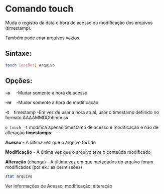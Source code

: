 # Comando touch
Muda o registro da data e hora de acesso ou modificação dos arquivos (timestamp).

Também pode criar arquivos vazios

## Sintaxe:
```bash
touch [opções] arquivo
```

## Opções:
**-a**     -Mudar somente a hora de acesso

**-m**    -Mudar somente a hora de modificação

**-t**    timestamp -Em vez de usar a hora atual, usar o timestamp definido no formato AAAAMMDDhhmm.ss
<br/>

```o touch -t``` modifica apenas timestamp de acesso e modificação e não de alteração
**timestamps**:

**Acesso** - A última vez que o arquivo foi lido

**Modificação** - A última vez que o arquivo teve o conteúdo modificado

**Alteração** (change) - A última vez em que metadados do arquivo foram modificados (por ex.: as permissões)

```bash
stat arquivo
```
Ver informações de Acesso, modificação, alteração
